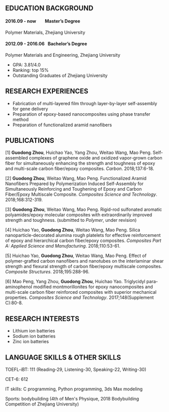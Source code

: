 ## EDUCATION BACKGROUND

#### 2016.09 - now&ensp;&ensp;&ensp;&ensp;Master’s Degree

Polymer Materials, Zhejiang University

#### 2012.09 - 2016.06 &ensp;Bachelor’s Degree

Polymer Materials and Engineering, Zhejiang University

*	GPA: 3.81/4.0
* Ranking: top 15%
*	Outstanding Graduates of Zhejiang University

## RESEARCH EXPERIENCES

*	Fabrication of multi-layered film through layer-by-layer self-assembly for gene delivery
*	Preparation of epoxy-based nanocomposites using phase transfer method
*	Preparation of functionalized aramid nanofibers

## PUBLICATIONS

[1] <b>Guodong Zhou</b>, Huichao Yao, Yang Zhou, Weitao Wang, Mao Peng. Self-assembled complexes of graphene oxide and oxidized vapor-grown carbon fiber for simultaneously enhancing the strength and toughness of epoxy and multi-scale carbon fiber/epoxy composites. *Carbon*. 2018;137:6-18.

[2] <b>Guodong Zhou</b>, Weitao Wang, Mao Peng. Functionalized Aramid Nanofibers Prepared by Polymerization Induced Self-Assembly for Simultaneously Reinforcing and Toughening of Epoxy and Carbon Fiber/Epoxy Multiscale Composite. *Composites Science and Technology*. 2018;168:312-319.

[3] <b>Guodong Zhou</b>, Weitao Wang, Mao Peng. Rigid-rod sulfonated aromatic polyamides/epoxy molecular composites with extraordinarily improved strength and toughness. (submitted to *Polymer*, under revision)

[4] Huichao Yao, <b>Guodong Zhou</b>, Weitao Wang, Mao Peng. Silica nanoparticle-decorated alumina rough platelets for effective reinforcement of epoxy and hierarchical carbon fiber/epoxy composites. *Composites Part A: Applied Science and Manufacturing*. 2018;110:53-61.

[5] Huichao Yao, <b>Guodong Zhou</b>, Weitao Wang, Mao Peng. Effect of polymer-grafted carbon nanofibers and nanotubes on the interlaminar shear strength and flexural strength of carbon fiber/epoxy multiscale composites. *Composite Structures*. 2018;195:288-96.

[6] Mao Peng, Yang Zhou, <b>Guodong Zhou</b>, Huichao Yao. Triglycidyl para-aminophenol modified montmorillonites for epoxy nanocomposites and multi-scale carbon fiber reinforced composites with superior mechanical properties. *Composites Science and Technology*. 2017;148(Supplement C):80-8.

## RESEARCH INTERESTS

*	Lithium ion batteries
*	Sodium ion batteries
*	Zinc ion batteries

## LANGUAGE SKILLS & OTHER SKILLS

TOEFL-iBT: 111 (Reading-29, Listening-30, Speaking-22, Writing-30)

CET-6: 612

IT skills: C programming, Python programming, 3ds Max modeling

Sports: bodybuilding (4th of Men's Physique, 2018 Bodybuilding Competition of Zhejiang University)
